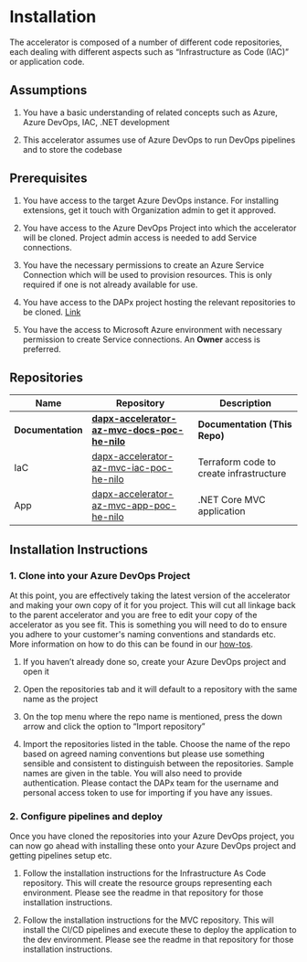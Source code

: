 # Installation
The accelerator is composed of a number of different code repositories, each dealing with different aspects such as “Infrastructure as Code (IAC)” or application code.

## Assumptions
1. You have a basic understanding of related concepts such as Azure, Azure DevOps, IAC, .NET development

2. This accelerator assumes use of Azure DevOps to run DevOps pipelines and to store the codebase

## Prerequisites

1. You have access to the target Azure DevOps instance. For installing extensions, get it touch with Organization admin to get it approved.

2. You have access to the  Azure DevOps Project into which the accelerator will be cloned. Project admin access is needed to add Service connections.

3. You have the necessary permissions to create an Azure Service Connection which will be used to provision resources. This is only required if one is not already available for use.

4. You have access to the DAPx project hosting the relevant repositories to be cloned. [Link](https://git.version1.com/projects/VDAPX)

5. You have the access to Microsoft Azure environment with necessary permission to create Service connections. An **Owner** access is preferred. 

## Repositories
| Name| Repository | Description |
| ---------- | ---------- | ----------- |
| **Documentation** | [**dapx-accelerator-az-mvc-docs-poc-he-nilo**](https://git.version1.com/projects/VDAPX/repos/dapx-accelerator-az-mvc-docs-poc-he-nilo) | **Documentation (This Repo)** |
| IaC | [dapx-accelerator-az-mvc-iac-poc-he-nilo](https://git.version1.com/projects/VDAPX/repos/dapx-accelerator-az-mvc-iac-poc-he-nilo) | Terraform code to create infrastructure |
| App | [dapx-accelerator-az-mvc-app-poc-he-nilo](https://git.version1.com/projects/VDAPX/repos/dapx-accelerator-az-mvc-app-poc-he-nilo) | .NET Core MVC application |

## Installation Instructions

### 1. Clone into your Azure DevOps Project
At this point, you are effectively taking the latest version of the accelerator and making your own copy of it for you project. This will cut all linkage back to the parent accelerator and you are free to edit your copy of the accelerator as you see fit. This is something you will need to do to ensure you adhere to your customer's naming conventions and standards etc. More information on how to do this can be found in our [how-tos](../getting-started/how-tos/readme.md).

1. If you haven’t already done so, create your Azure DevOps project and open it

2. Open the repositories tab and it will default to a repository with the same name as the project

3. On the top menu where the repo name is mentioned, press the down arrow and click the option to “Import repository”

4. Import the repositories listed in the table. Choose the name of the repo based on agreed naming conventions but please use something sensible and consistent to distinguish between the repositories. Sample names are given in the table. You will also need to provide authentication. Please contact the DAPx team for the username and personal access token to use for importing if you have any issues.

### 2. Configure pipelines and deploy
Once you have cloned the repositories into your Azure DevOps project, you can now go ahead with installing these onto your Azure DevOps project and getting pipelines setup etc.

1. Follow the installation instructions for the Infrastructure As Code repository. This will create the resource groups representing each environment. Please see the readme in that repository for those installation instructions.

2. Follow the installation instructions for the MVC repository. This will install the CI/CD pipelines and execute these to deploy the application to the dev environment. Please see the readme in that repository for those installation instructions.
